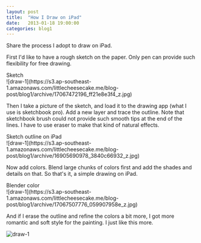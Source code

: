 ```yaml
---
layout: post
title:  "How I Draw on iPad"
date:   2013-01-18 19:00:00
categories: blog1
---
```


Share the process I adopt to draw on iPad.

First I'd like to have a rough sketch on the paper. Only pen can provide such flexibility for free drawing.

<figcaption>
Sketch
</figcaption>
![draw-1](https://s3.ap-southeast-1.amazonaws.com/littlecheesecake.me/blog-post/blog1/archive/17067472196_ff21e8e3f4_z.jpg)

Then I take a picture of the sketch, and load it to the drawing app (what I use is sketchbook pro). Add a new layer and trace the outline. Note that sketchbook brush could not provide such smooth tips at the end of the lines. I have to use eraser to make that kind of natural effects.

<figcaption>
Sketch outline on iPad
</figcaption>
![draw-1](https://s3.ap-southeast-1.amazonaws.com/littlecheesecake.me/blog-post/blog1/archive/16905690978_3840c66932_z.jpg)

Now add colors. Blend large chunks of colors first and add the shades and details on that. So that's it, a simple drawing on iPad.

<figcaption>
Blender color
</figcaption>
![draw-1](https://s3.ap-southeast-1.amazonaws.com/littlecheesecake.me/blog-post/blog1/archive/17067507776_059907958e_z.jpg)

And if I erase the outline and refine the colors a bit more, I got more romantic and soft style for the painting. I just like this more.

![draw-1](https://s3.ap-southeast-1.amazonaws.com/littlecheesecake.me/blog-post/blog1/archive/17067508626_328677771d_z.jpg)